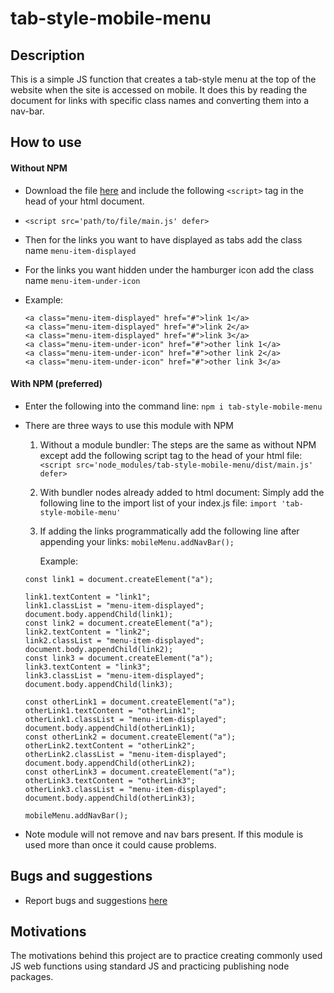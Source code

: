 # tab-style-mobile-menu

## Description

This is a simple JS function that creates a tab-style menu at the top of the website when the site is accessed on mobile. It does this by reading the document for links with specific class names and converting them into a nav-bar.

## How to use

#### Without NPM

- Download the file [here](https://raw.githubusercontent.com/palmerusaf/tab-style-mobile-menu/main/dist/main.js) and include the following `<script>` tag in the head of your html document.

- `<script src='path/to/file/main.js' defer>`
- Then for the links you want to have displayed as tabs add the class name `menu-item-displayed`
- For the links you want hidden under the hamburger icon add the class name `menu-item-under-icon`
- Example:
  ```
  <a class="menu-item-displayed" href="#">link 1</a>
  <a class="menu-item-displayed" href="#">link 2</a>
  <a class="menu-item-displayed" href="#">link 3</a>
  <a class="menu-item-under-icon" href="#">other link 1</a>
  <a class="menu-item-under-icon" href="#">other link 2</a>
  <a class="menu-item-under-icon" href="#">other link 3</a>
  ```

#### With NPM (preferred)

- Enter the following into the command line:
  `npm i tab-style-mobile-menu`
- There are three ways to use this module with NPM

  1. Without a module bundler:
     The steps are the same as without NPM except add the following script tag to the head of your html file:
     `<script src='node_modules/tab-style-mobile-menu/dist/main.js' defer>`

  2. With bundler nodes already added to html document:
     Simply add the following line to the import list of your index.js file:
     `import 'tab-style-mobile-menu'`
  3. If adding the links programmatically add the following line after appending your links:
     `mobileMenu.addNavBar();`

     Example:

    ```
   const link1 = document.createElement("a");

   link1.textContent = "link1";
   link1.classList = "menu-item-displayed";
   document.body.appendChild(link1);
   const link2 = document.createElement("a");
   link2.textContent = "link2";
   link2.classList = "menu-item-displayed";
   document.body.appendChild(link2);
   const link3 = document.createElement("a");
   link3.textContent = "link3";
   link3.classList = "menu-item-displayed";
   document.body.appendChild(link3);

   const otherLink1 = document.createElement("a");
   otherLink1.textContent = "otherLink1";
   otherLink1.classList = "menu-item-displayed";
   document.body.appendChild(otherLink1);
   const otherLink2 = document.createElement("a");
   otherLink2.textContent = "otherLink2";
   otherLink2.classList = "menu-item-displayed";
   document.body.appendChild(otherLink2);
   const otherLink3 = document.createElement("a");
   otherLink3.textContent = "otherLink3";
   otherLink3.classList = "menu-item-displayed";
   document.body.appendChild(otherLink3);

   mobileMenu.addNavBar();
    ```
* Note module will not remove and nav bars present. If this module is used more than once it could cause problems.

## Bugs and suggestions
* Report bugs and suggestions [here](https://github.com/palmerusaf/tab-style-mobile-menu/issues)
## Motivations

The motivations behind this project are to practice creating commonly used JS web functions using standard JS and practicing publishing node packages.
